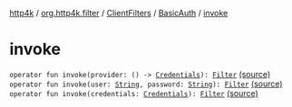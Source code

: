 [http4k](../../../index.md) / [org.http4k.filter](../../index.md) / [ClientFilters](../index.md) / [BasicAuth](index.md) / [invoke](./invoke.md)

# invoke

`operator fun invoke(provider: () -> `[`Credentials`](../../../org.http4k.core/-credentials/index.md)`): `[`Filter`](../../../org.http4k.core/-filter/index.md) [(source)](https://github.com/http4k/http4k/blob/master/http4k-core/src/main/kotlin/org/http4k/filter/ClientFilters.kt#L68)
`operator fun invoke(user: `[`String`](https://kotlinlang.org/api/latest/jvm/stdlib/kotlin/-string/index.html)`, password: `[`String`](https://kotlinlang.org/api/latest/jvm/stdlib/kotlin/-string/index.html)`): `[`Filter`](../../../org.http4k.core/-filter/index.md) [(source)](https://github.com/http4k/http4k/blob/master/http4k-core/src/main/kotlin/org/http4k/filter/ClientFilters.kt#L72)
`operator fun invoke(credentials: `[`Credentials`](../../../org.http4k.core/-credentials/index.md)`): `[`Filter`](../../../org.http4k.core/-filter/index.md) [(source)](https://github.com/http4k/http4k/blob/master/http4k-core/src/main/kotlin/org/http4k/filter/ClientFilters.kt#L73)
